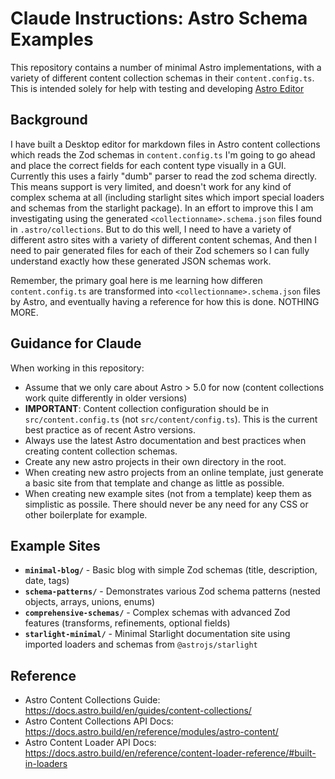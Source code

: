 # Claude Instructions: Astro Schema Examples

This repository contains a number of minimal Astro implementations, with a variety of different content collection schemas in their `content.config.ts`. This is intended solely for help with testing and developing [Astro Editor](https://astroeditor.danny.is/)

## Background

I have built a Desktop editor for markdown files in Astro content collections which reads the Zod schemas in `content.config.ts` I'm going to go ahead and place the correct fields for each content type visually in a GUI. Currently this uses a fairly "dumb" parser to read the zod schema directly. This means support is very limited, and doesn't work for any kind of complex schema at all (including starlight sites which import special loaders and schemas from the starlight package). In an effort to improve this I am investigating using the generated `<collectionname>.schema.json` files found in `.astro/collections`. But to do this well, I need to have a variety of different astro sites with a variety of different content schemas, And then I need to pair generated files for each of their Zod schemers so I can fully understand exactly how these generated JSON schemas work.

Remember, the primary goal here is me learning how differen `content.config.ts` are transformed into `<collectionname>.schema.json` files by Astro, and eventually having a reference for how this is done. NOTHING MORE.

## Guidance for Claude

When working in this repository:

- Assume that we only care about Astro > 5.0 for now (content collections work quite differently in older versions)
- **IMPORTANT**: Content collection configuration should be in `src/content.config.ts` (not `src/content/config.ts`). This is the current best practice as of recent Astro versions.
- Always use the latest Astro documentation and best practices when creating content collection schemas.
- Create any new astro projects in their own directory in the root.
- When creating new astro projects from an online template, just generate a basic site from that template and change as little as possible.
- When creating new example sites (not from a template) keep them as simplistic as possile. There should never be any need for any CSS or other boilerplate for example.

## Example Sites

- **`minimal-blog/`** - Basic blog with simple Zod schemas (title, description, date, tags)
- **`schema-patterns/`** - Demonstrates various Zod schema patterns (nested objects, arrays, unions, enums)
- **`comprehensive-schemas/`** - Complex schemas with advanced Zod features (transforms, refinements, optional fields)
- **`starlight-minimal/`** - Minimal Starlight documentation site using imported loaders and schemas from `@astrojs/starlight`

## Reference

- Astro Content Collections Guide: https://docs.astro.build/en/guides/content-collections/
- Astro Content Collections API Docs: https://docs.astro.build/en/reference/modules/astro-content/
- Astro Content Loader API Docs: https://docs.astro.build/en/reference/content-loader-reference/#built-in-loaders
